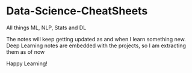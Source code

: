 # Data-Science-CheatSheets
All things ML, NLP, Stats and DL

The notes will keep getting updated as and when I learn something new. 
Deep Learning notes are embedded with the projects, so I am extracting them as of now

Happy Learning!
